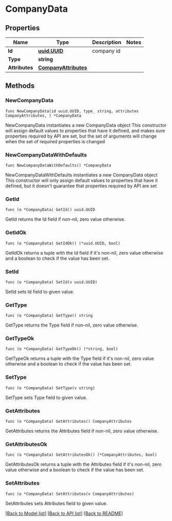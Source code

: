 # CompanyData

## Properties

Name | Type | Description | Notes
------------ | ------------- | ------------- | -------------
**Id** | [**uuid.UUID**](uuid.UUID.md) | company id | 
**Type** | **string** |  | 
**Attributes** | [**CompanyAttributes**](CompanyAttributes.md) |  | 

## Methods

### NewCompanyData

`func NewCompanyData(id uuid.UUID, type_ string, attributes CompanyAttributes, ) *CompanyData`

NewCompanyData instantiates a new CompanyData object
This constructor will assign default values to properties that have it defined,
and makes sure properties required by API are set, but the set of arguments
will change when the set of required properties is changed

### NewCompanyDataWithDefaults

`func NewCompanyDataWithDefaults() *CompanyData`

NewCompanyDataWithDefaults instantiates a new CompanyData object
This constructor will only assign default values to properties that have it defined,
but it doesn't guarantee that properties required by API are set

### GetId

`func (o *CompanyData) GetId() uuid.UUID`

GetId returns the Id field if non-nil, zero value otherwise.

### GetIdOk

`func (o *CompanyData) GetIdOk() (*uuid.UUID, bool)`

GetIdOk returns a tuple with the Id field if it's non-nil, zero value otherwise
and a boolean to check if the value has been set.

### SetId

`func (o *CompanyData) SetId(v uuid.UUID)`

SetId sets Id field to given value.


### GetType

`func (o *CompanyData) GetType() string`

GetType returns the Type field if non-nil, zero value otherwise.

### GetTypeOk

`func (o *CompanyData) GetTypeOk() (*string, bool)`

GetTypeOk returns a tuple with the Type field if it's non-nil, zero value otherwise
and a boolean to check if the value has been set.

### SetType

`func (o *CompanyData) SetType(v string)`

SetType sets Type field to given value.


### GetAttributes

`func (o *CompanyData) GetAttributes() CompanyAttributes`

GetAttributes returns the Attributes field if non-nil, zero value otherwise.

### GetAttributesOk

`func (o *CompanyData) GetAttributesOk() (*CompanyAttributes, bool)`

GetAttributesOk returns a tuple with the Attributes field if it's non-nil, zero value otherwise
and a boolean to check if the value has been set.

### SetAttributes

`func (o *CompanyData) SetAttributes(v CompanyAttributes)`

SetAttributes sets Attributes field to given value.



[[Back to Model list]](../README.md#documentation-for-models) [[Back to API list]](../README.md#documentation-for-api-endpoints) [[Back to README]](../README.md)


